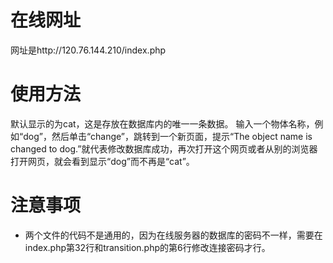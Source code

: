 # 在线网址
网址是http://120.76.144.210/index.php
# 使用方法
默认显示的为cat，这是存放在数据库内的唯一一条数据。
输入一个物体名称，例如“dog”，然后单击“change”，跳转到一个新页面，提示“The object name is changed to dog.”就代表修改数据库成功，再次打开这个网页或者从别的浏览器打开网页，就会看到显示“dog”而不再是“cat”。
# 注意事项
* 两个文件的代码不是通用的，因为在线服务器的数据库的密码不一样，需要在index.php第32行和transition.php的第6行修改连接密码才行。
 